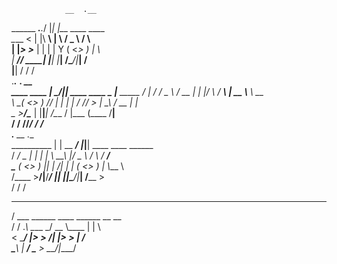                 __  .__                                      
______ ___.__._/  |_|  |__   ____   ____                     
\____ <   |  |\   __\  |  \ /  _ \ /    \                    
|  |_> >___  | |  | |   Y  (  <_> )   |  \                   
|   __// ____| |__| |___|  /\____/|___|  /                   
|__|   \/                \/            \/                    
                 .___.__                 ___.           __   
  ____  ____   __| _/|__| ____    ____   \_ |__ _____ _/  |_ 
_/ ___\/  _ \ / __ | |  |/    \  / ___\   | __ \\__  \\   __\
\  \__(  <_> ) /_/ | |  |   |  \/ /_/  >  | \_\ \/ __ \|  |  
 \___  >____/\____ | |__|___|  /\___  /   |___  (____  /__|  
     \/           \/         \//_____/        \/     \/      
             .__          __  .__                            
  __________ |  |  __ ___/  |_|__| ____   ____   ______      
 /  ___/  _ \|  | |  |  \   __\  |/  _ \ /    \ /  ___/      
 \___ (  <_> )  |_|  |  /|  | |  (  <_> )   |  \\___ \       
/____  >____/|____/____/ |__| |__|\____/|___|  /____  >      
     \/                                      \/     \/       
   _____                                                     
  / ___ \______   ____ ______  __ __                         
 / / ._\ \____ \_/ __ \\____ \|  |  \                        
<  \_____/  |_> >  ___/|  |_> >  |  /                        
 \_____\ |   __/ \___  >   __/|____/       